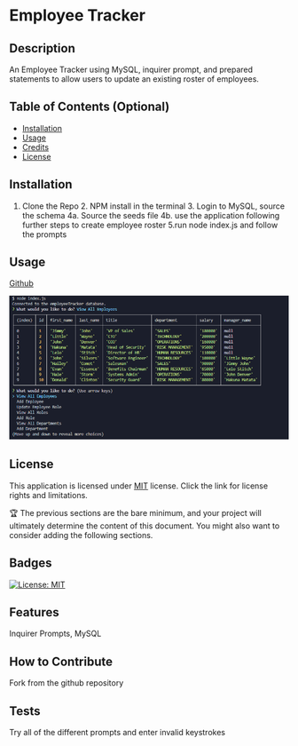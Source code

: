  # Employee Tracker
  

  ## Description
  
  An Employee Tracker using MySQL, inquirer prompt, and prepared statements to allow users to update an existing roster of employees.
  
  
  ## Table of Contents (Optional)
  
  - [Installation](#installation)
  - [Usage](#usage)
  - [Credits](#credits)
  - [License](#license)
  
  ## Installation
  
 1. Clone the Repo 2. NPM install in the terminal 3. Login to MySQL, source the schema 4a. Source the seeds file 4b. use the application following further steps to create employee roster 5.run node index.js and follow the prompts
  
  ## Usage
  
  [Github](https://github.com/0Clark30/Employee-Tracker)
  
    
![alt text](assets/images/employeetrackerexample.png)
      

  ## License
  This application is licensed under [MIT](https://opensource.org/licenses/MIT) license. Click the link for license rights and limitations.
  
  
  🏆 The previous sections are the bare minimum, and your project will ultimately determine the content of this document. You might also want to consider adding the following sections.
  
  ## Badges

  [![License: MIT](https://img.shields.io/badge/License-MIT-yellow.svg)](https://opensource.org/licenses/MIT)
  
  
  ## Features
  
  Inquirer Prompts, MySQL
  
  ## How to Contribute
  
  Fork from the github repository
  
  ## Tests
  Try all of the different prompts and enter invalid keystrokes
